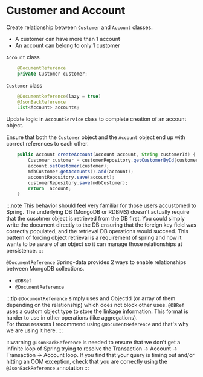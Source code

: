 # Customer and Account

Create relationship between `Customer` and `Account` classes.

* A customer can have more than 1 account
* An account can belong to only 1 customer

`Account` class
```java
    @DocumentReference
    private Customer customer;
```
`Customer` class

```java
    @DocumentReference(lazy = true)
    @JsonBackReference
    List<Account> accounts;
```

Update logic in `AccountService` class to complete creation of an account object.

Ensure that both the `Customer` object and the `Account` object end up with correct references to each other.

```java
    public Account createAccount(Account account, String customerId) {
        Customer customer = customerRepository.getCustomerById(customerId);
        account.setCustomer(customer);
        mdbCustomer.getAccounts().add(account);
        accountRepository.save(account);
        customerRepository.save(mdbCustomer);
        return  account;
    }
```
:::note
This behavior should feel very familiar for those users accustomed to Spring. The underlying DB (MongoDB or RDBMS) doesn't actually require that the cusotmer object 
is retrieved from the DB first. You could simply write the document directly to the DB ensuring that the foreign key field was correctly populated, and the retrieval DB operations would succeed. This pattern of
forcing object retrieval is a requirement of spring and how it wants to be aware of an object so it can manage those relationships at persistence. 
:::


 `@DocumentReference`
 Spring-data provides 2 ways to enable relationships between MongoDB collections.
 * `@DBRef`
 * `@DocumentReference`

:::tip
`@DocumentReference` simply uses and ObjectId (or array of them depending on the relationship) which does not block other uses.
`@DBRef` uses a custom object type to store the linkage information. This format is harder to use in other operations (like aggregations).   
For those reasons I recommend using `@DocumentReference` and that's why we are using it here.
:::


:::warning
`@JsonBackReference` is needed to ensure that we don't get a infinite loop of Spring trying to resolve the Transaction -> Account -> Transaction -> Account loop. If you find that 
your query is timing out and/or hitting an OOM exception, check that you are correctly using the `@JsonBackReference` annotation
:::

























